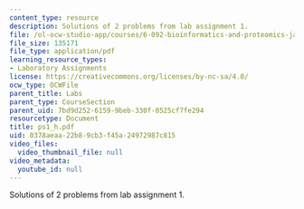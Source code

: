 ```yaml
---
content_type: resource
description: Solutions of 2 problems from lab assignment 1.
file: /ol-ocw-studio-app/courses/6-092-bioinformatics-and-proteomics-january-iap-2005/0378aeaa22b89cb3f45a24972987c815_ps1_h.pdf
file_size: 135171
file_type: application/pdf
learning_resource_types:
- Laboratory Assignments
license: https://creativecommons.org/licenses/by-nc-sa/4.0/
ocw_type: OCWFile
parent_title: Labs
parent_type: CourseSection
parent_uid: 7bd9d252-6159-9beb-330f-0525cf7fe294
resourcetype: Document
title: ps1_h.pdf
uid: 0378aeaa-22b8-9cb3-f45a-24972987c815
video_files:
  video_thumbnail_file: null
video_metadata:
  youtube_id: null
---
```

Solutions of 2 problems from lab assignment 1.